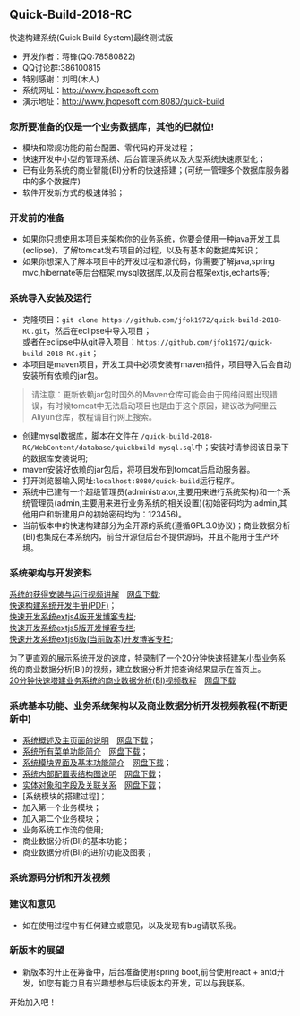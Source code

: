 ## Quick-Build-2018-RC

快速构建系统(Quick Build System)最终测试版

* 开发作者：蒋锋(QQ:78580822)
* QQ讨论群:386100815
* 特别感谢：刘明(木人)
* 系统网址：<http://www.jhopesoft.com>
* 演示地址：<http://www.jhopesoft.com:8080/quick-build>

### 您所要准备的仅是一个业务数据库，其他的已就位!
* 模块和常规功能的前台配置、零代码的开发过程；<br/>
* 快速开发中小型的管理系统、后台管理系统以及大型系统快速原型化；<br/>
* 已有业务系统的商业智能(BI)分析的快速搭建；(可统一管理多个数据库服务器中的多个数据库)<br/>
* 软件开发新方式的极速体验；

### 开发前的准备
* 如果你只想使用本项目来架构你的业务系统，你要会使用一种java开发工具(eclipse)，了解tomcat发布项目的过程，以及有基本的数据库知识；
* 如果你想深入了解本项目中的开发过程和源代码，你需要了解java,spring mvc,hibernate等后台框架,mysql数据库,以及前台框架extjs,echarts等;

### 系统导入安装及运行
* 克隆项目：`git clone https://github.com/jfok1972/quick-build-2018-RC.git`，然后在eclipse中导入项目；<br/>或者在eclipse中从git导入项目：`https://github.com/jfok1972/quick-build-2018-RC.git`；
* 本项目是maven项目，开发工具中必须安装有maven插件，项目导入后会自动安装所有依赖的jar包。

> 请注意：更新依赖jar包时国外的Maven仓库可能会由于网络问题出现错误，有时候tomcat中无法启动项目也是由于这个原因，建议改为阿里云Aliyun仓库，教程请自行网上搜索。

* 创建mysql数据库，脚本在文件在 `/quick-build-2018-RC/WebContent/database/quickbuild-mysql.sql`中；安装时请参阅该目录下的数据库安装说明;
* maven安装好依赖的jar包后，将项目发布到tomcat后启动服务器。
* 打开浏览器输入网址:`localhost:8080/quick-build`运行程序。
* 系统中已建有一个超级管理员(administrator,主要用来进行系统架构)和一个系统管理员(admin,主要用来进行业务系统的相关设置)(初始密码均为:admin,其他用户和新建用户的初始密码均为：123456)。
* 当前版本中的快速构建部分为全开源的系统(遵循GPL3.0协议)；商业数据分析(BI)也集成在本系统内，前台开源但后台不提供源码，并且不能用于生产环境。

### 系统架构与开发资料

[系统的获得安装与运行视频讲解](https://v.youku.com/v_show/id_XMzg2MzUzMDQwNA==.html?spm=a2h0j.11185381.listitem_page1.5~A&&f=51517157)　[网盘下载](https://pan.baidu.com/s/1NbQnU3oqyYXuPIeza_MCdQ);<br/>
[快速构建系统开发手册(PDF)](http://www.jhopesoft.com/快速构建系统开发手册.pdf)；<br/>
[快速开发系统extjs4版开发博客专栏](https://blog.csdn.net/column/details/jfok1972-design.html);<br/>
[快速开发系统extjs5版开发博客专栏](https://blog.csdn.net/column/details/extjs5.html);<br/>
[快速开发系统extjs6版(当前版本)开发博客专栏](https://blog.csdn.net/column/details/cfcmms.html);

为了更直观的展示系统开发的速度，特录制了一个20分钟快速搭建某小型业务系统的商业数据分析(BI)的视频，建立数据分析并把查询结果显示在首页上。<br/>
[20分钟快速塔建业务系统的商业数据分析(BI)视频教程](https://v.youku.com/v_show/id_XMzg2MzUzOTg0NA==.html?spm=a2hzp.8253876.0.0&f=51517157)　[网盘下载](https://pan.baidu.com/s/1abcc3tLzxTvwJHIcv19Y5w)

### 系统基本功能、业务系统架构以及商业数据分析开发视频教程(不断更新中)

* [系统概述及主页面的说明](https://v.youku.com/v_show/id_XMzg2MzU0MzczMg==.html?spm=a2hzp.8253876.0.0&f=51517157)　[网盘下载](https://pan.baidu.com/s/1cjTlvmTRs92QYgEeSH_pjA)；
* [系统所有菜单功能简介](https://v.youku.com/v_show/id_XMzg2MzU0NzMyMA==.html?spm=a2hzp.8253876.0.0&f=51517157)　[网盘下载](https://pan.baidu.com/s/1wNqD4tgZlV-174MBxckS7A)；
* [系统模块界面及基本功能简介](https://v.youku.com/v_show/id_XMzg2MzU1MTIwNA==.html?spm=a2h0j.11185381.listitem_page1.5!5~A&&f=51517157)　[网盘下载](https://pan.baidu.com/s/1Eh86rew4VHbickXOhkGUGQ)；
* [系统内部配置表结构图说明](https://v.youku.com/v_show/id_XMzg2MzU1NzMwNA==.html?spm=a2h0j.11185381.listitem_page1.5!6~A&&f=51517157)　[网盘下载](https://pan.baidu.com/s/1fc_EX5OqZsox4CsApNOVnw)；
* [实体对象和字段及关联关系](http://v.youku.com/v_show/id_XMzg2NDI3NTQyMA==.html?f=51517157)　[网盘下载](https://pan.baidu.com/s/1qumypRjiLgPiiCI2bS9ToA)；
* [系统模块的搭建过程]；
* 加入第一个业务模块；
* 加入第二个业务模块；
* 业务系统工作流的使用;
* 商业数据分析(BI)的基本功能；
* 商业数据分析(BI)的进阶功能及图表；

### 系统源码分析和开发视频


### 建议和意见
* 如在使用过程中有任何建立或意见，以及发现有bug请联系我。

### 新版本的展望
* 新版本的开正在筹备中，后台准备使用spring boot,前台使用react + antd开发，如您有能力且有兴趣想参与后续版本的开发，可以与我联系。


开始加入吧！

